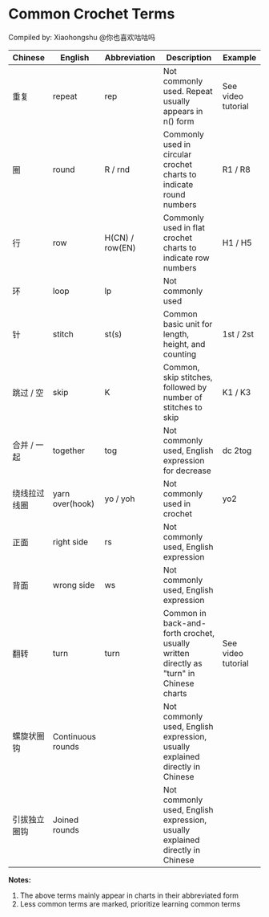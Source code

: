 # Common Crochet Terms

Compiled by: Xiaohongshu @你也喜欢咕咕吗

| Chinese | English | Abbreviation | Description | Example |
| --- | --- | --- | --- | --- |
| 重复 | repeat | rep | Not commonly used. Repeat usually appears in n() form | See video tutorial |
| 圈 | round | R / rnd | Commonly used in circular crochet charts to indicate round numbers | R1 / R8 |
| 行 | row | H(CN) / row(EN) | Commonly used in flat crochet charts to indicate row numbers | H1 / H5 |
| 环 | loop | lp | Not commonly used |  |
| 针 | stitch | st(s) | Common basic unit for length, height, and counting | 1st / 2st |
| 跳过 / 空 | skip | K | Common, skip stitches, followed by number of stitches to skip | K1 / K3 |
| 合并 / 一起 | together | tog | Not commonly used, English expression for decrease | dc 2tog |
| 绕线拉过线圈 | yarn over(hook) | yo / yoh | Not commonly used in crochet | yo2 |
| 正面 | right side | rs | Not commonly used, English expression |  |
| 背面 | wrong side | ws | Not commonly used, English expression |  |
| 翻转 | turn | turn | Common in back-and-forth crochet, usually written directly as "turn" in Chinese charts | See video tutorial |
| 螺旋状圈钩 | Continuous rounds |  | Not commonly used, English expression, usually explained directly in Chinese |  |
| 引拔独立圈钩 | Joined rounds |  | Not commonly used, English expression, usually explained directly in Chinese |  |

**Notes:**
1. The above terms mainly appear in charts in their abbreviated form
2. Less common terms are marked, prioritize learning common terms 